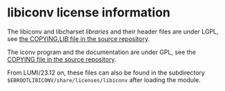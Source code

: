 # libiconv license information

The libiconv and libcharset _libraries_ and their header files are under LGPL,
see [the COPYING.LIB file in the source repository](https://git.savannah.gnu.org/gitweb/?p=libiconv.git;a=blob_plain;f=COPYING.LIB;hb=HEAD).

The iconv program and the documentation are under GPL, see 
the [COPYING file in the source repository](https://git.savannah.gnu.org/gitweb/?p=libiconv.git;a=blob_plain;f=COPYING;hb=HEAD).

From LUMI/23.12 on, these files can also be found in the subdirectory
`$EBROOTLIBICONV/share/licenses/libiconv` after loading the module.
